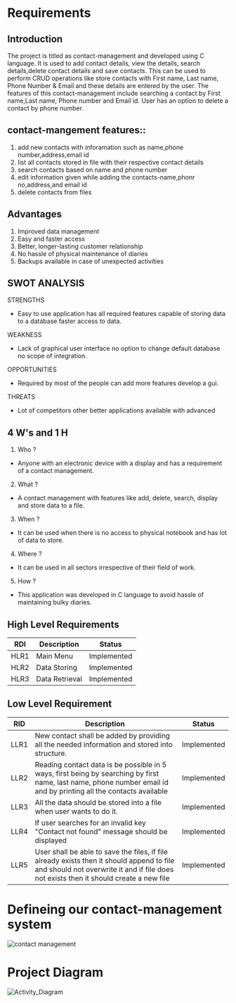 
# Requirements
## Introduction

The project is titled as contact-management and developed using C language. It is used to add contact details, view the details, search details,delete contact details and save contacts. This can be used to perform CRUD operations like store contacts with First name, Last name, Phone Number & Email and these details are entered by the user. The features of this contact-management include searching a contact by First name,Last name, Phone number and Email id. User has an option to delete a contact by phone number.



## contact-mangement features::

1) add new contacts with inforamation such as name,phone number,address,email id
2) list all contacts stored in file with their respective contact details
3) search contacts based on name and phone number
4) edit information given while adding the contacts-name,phonr no,address,and email id
5) delete contacts from files


## Advantages

1) Improved data management
2) Easy and faster access
3) Better, longer-lasting customer relationship
4) No hassle of physical maintenance of diaries
5) Backups available in case of unexpected activities

## SWOT ANALYSIS

STRENGTHS
- Easy to use application has all required features capable of storing data to a database faster access to data.

WEAKNESS
- Lack of graphical user interface no option to change default database no scope of integration.

OPPORTUNITIES
- Required by most of the people can add more features develop a gui.

THREATS
- Lot of competitors other better applications available with advanced


## 4 W's and 1 H

 1) Who ?
  - Anyone with an electronic device with a display and has a requirement of a contact management.

 2) What ?
 - A contact management with features like add, delete, search, display and store data to a file.

 3) When ?
- It can be used when there is no access to physical notebook and has lot of data to store.

 4) Where ?
- It can be used in all sectors irrespective of their field of work.

 5) How ?
- This application was developed in C language to avoid hassle of maintaining bulky diaries.
      
      
   
 ##  High Level Requirements
 
|RDI| Description|	Status|
|----|----|----|
|HLR1|  Main Menu| 	Implemented|
|HLR2| Data Storing| Implemented|
|HLR3| Data Retrieval| Implemented|

## Low Level Requirement

|RID| Description|Status|
|----|----|----|
|LLR1| New contact shall be added by providing all the needed information and stored into structure.| Implemented|
|LLR2| Reading contact data is be possible in 5 ways, first being by searching by first name, last name, phone number email id and by printing all the contacts available| Implemented|
|LLR3| All the data should be stored into a file when user wants to do it.| Implemented|
|LLR4| If user searches for an invalid key "Contact not found" message should be displayed| Implemented|
|LLR5| User shall be able to save the files, if file already exists then it should append to file and should not overwrite it and if file does not exists then it should create a new file | Implemented|




# Defineing our contact-management system



![contact management](https://user-images.githubusercontent.com/98831772/154861317-4e041912-c9e1-4223-a20f-007167a7e142.png)



# Project Diagram

![Activity_Diagram](https://user-images.githubusercontent.com/98831772/154861345-a81a8991-79f6-43c8-b7a0-8d965b17d2bd.png)













